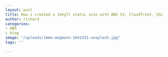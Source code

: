 ```yaml
---
layout: post
title: How i created a Jekyll static site with AWS S3, Cloudfront, SSL and Forestry.io
author: richard
categories:
- AWS
- blog
image: "/uploads/immo-wegmann-1641431-unsplash.jpg"
tags: ''

---
```

